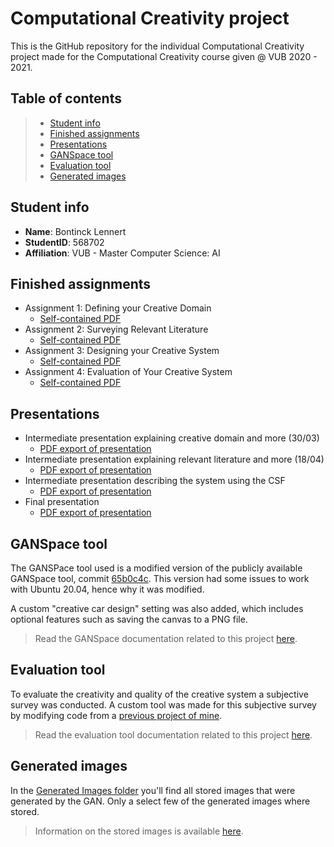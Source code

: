 # Computational Creativity project

This is the GitHub repository for the individual Computational Creativity project made for the Computational Creativity course given @ VUB 2020 - 2021.

## Table of contents
> - [Student info](#student-info)
> - [Finished assignments](#finished-assignments)
> - [Presentations](#presentations)
> - [GANSpace tool](#ganspace-tool)
> - [Evaluation tool](#evaluation-tool)
> - [Generated images](#generated-images)

## Student info
- **Name**: Bontinck Lennert
- **StudentID**: 568702
- **Affiliation**: VUB - Master Computer Science: AI

## Finished assignments 
- Assignment 1: Defining your Creative Domain
   - [Self-contained PDF](Assignments/Assignment%201/CC_Assignment1_Bontinck_Lennert_568702_VUB.pdf)
- Assignment 2: Surveying Relevant Literature
   - [Self-contained PDF](Assignments/Assignment%202/CC_Assignment2_Bontinck_Lennert_568702_VUB.pdf)
- Assignment 3: Designing your Creative System
   - [Self-contained PDF](Assignments/Assignment%203/CC_Assignment3_Bontinck_Lennert_568702_VUB.pdf)
- Assignment 4: Evaluation of Your Creative System
   - [Self-contained PDF](Assignments/Assignment%204/CC_Assignment4_Bontinck_Lennert_568702_VUB.pdf)

## Presentations
- Intermediate presentation explaining creative domain and more (30/03)
   - [PDF export of presentation](Presentations/03-30_intermediate_presentation.pdf)
- Intermediate presentation explaining relevant literature and more (18/04)
   - [PDF export of presentation](Presentations/04-18_litarature_presentation.pdf)
- Intermediate presentation describing the system using the CSF
   - [PDF export of presentation](Presentations/05-03_vub_cc_creative-framework_presentation.pdf) 
- Final presentation
   - [PDF export of presentation](Presentations/05-18_vub_cc_final_presentation.pdf)

## GANSpace tool
The GANSPace tool used is a modified version of the publicly available GANSpace tool, commit [65b0c4c](https://github.com/harskish/ganspace/tree/65b0c4c7a4bbdcb5fedebb7c033dab59e27d61c0). This version had some issues to work with Ubuntu 20.04, hence why it was modified. 

A custom "creative car design" setting was also added, which includes optional features such as saving the canvas to a PNG file.

> Read the GANSpace documentation related to this project [here](GANSpace/README.md).

## Evaluation tool
To evaluate the creativity and quality of the creative system a subjective survey was conducted. A custom tool was made for this subjective survey by modifying code from a [previous project of mine](https://github.com/pikawika/bachelorproef-compressie).

> Read the evaluation tool documentation related to this project [here](Evaluation%20tool/README.md).

## Generated images
In the [Generated Images folder](Generated%20images) you'll find all stored images that were generated by the GAN. Only a select few of the generated images where stored.

> Information on the stored images is available [here](Generated%20images/README.md).